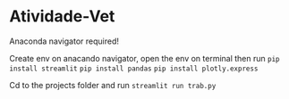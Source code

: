 # Atividade-Vet

Anaconda navigator required!

Create env on anacando navigator, open the env on terminal then run `pip install streamlit` `pip install pandas` `pip install plotly.express`

Cd to the projects folder and run `streamlit run trab.py` 

